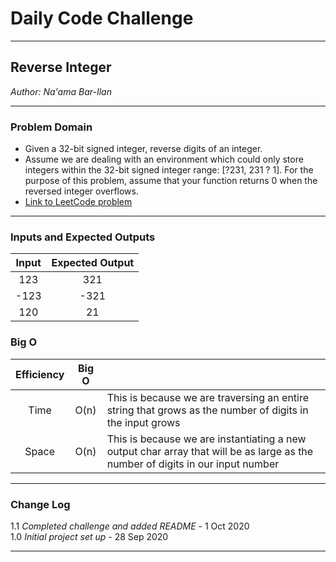 # Daily Code Challenge

---

## Reverse Integer
*Author: Na'ama Bar-Ilan*

---

### Problem Domain

* Given a 32-bit signed integer, reverse digits of an integer.
* Assume we are dealing with an environment which could only store integers within the 32-bit signed integer range: [?231,  231 ? 1]. For the purpose of this problem, assume that your function returns 0 when the reversed integer overflows.
* [Link to LeetCode problem](https://leetcode.com/problems/reverse-integer/)

---

### Inputs and Expected Outputs

| Input | Expected Output |
| :-----------: | :-----------:  |
| 123  | 321  |
|  -123 | -321  |
|  120 | 21  |


### Big O


| Efficiency  | Big O |  |
| :-----------: | :-----------: |  :----------- |
| Time |  O(n)  | This is because we are traversing an entire string that grows as the number of digits in the input grows |
| Space| O(n) | This is because we are instantiating a new output char array that will be as large as the number of digits in our input number |

---

### Change Log
1.1 *Completed challenge and added README* - 1 Oct 2020 <br>
1.0 *Initial project set up* - 28 Sep 2020  

---
